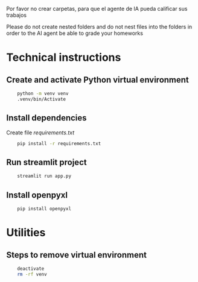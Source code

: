 Por favor no crear carpetas, para que el agente de IA
pueda calificar sus trabajos

Please do not create nested folders and do not nest files into
the folders in order to the AI agent be able to grade your homeworks

# Technical instructions

## Create and activate Python virtual environment
```bash
    python -m venv venv
    .venv/bin/Activate
```

## Install dependencies
Create file *requirements.txt*

```bash
    pip install -r requirements.txt
```

## Run streamlit project

```bash
    streamlit run app.py 
```
## Install openpyxl
```
    pip install openpyxl
```

# Utilities
## Steps to remove virtual environment
```bash
    deactivate
    rm -rf venv
```